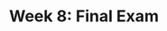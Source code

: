 ---
title: "Week 8: Final Exam"
weekNumber: 8
days:
  - date: "2025-06-24"
    events:
      - name: EXAM
        type: exam
        title: <b>Final Exam (1:30-3:30PM, CHRYS 133, in-person)</b>
---
